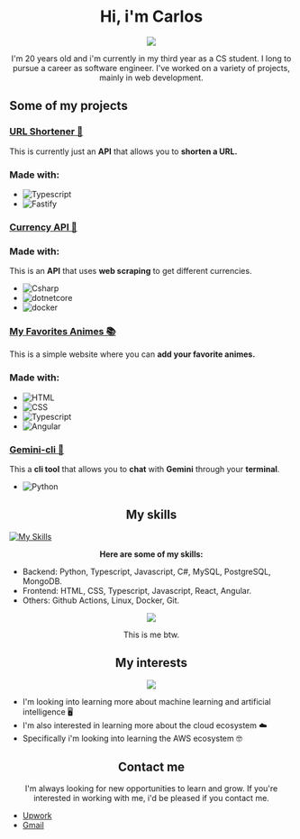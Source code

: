 <h1 align= "center">Hi, i'm Carlos </h1>
<p align= "center">
<img src="https://media1.giphy.com/media/v1.Y2lkPTc5MGI3NjExcTBjZDRnbnJrdTRqZXllcjh5Z3ZuczFjem1yb3kwdmxwZ2NrYmMwMyZlcD12MV9pbnRlcm5hbF9naWZfYnlfaWQmY3Q9Zw/14bhmZtBNhVnIk/giphy.gif">
</p>
<p align= "center">I'm 20 years old and i'm currently in my third year as a CS student. I long to pursue a career as software engineer. I've worked on a variety of projects, mainly in web development.</p>

## Some of my projects

### [URL Shortener 🧙](https://github.com/Yoru-cyber/URL-Shortener)

This is currently just an **API** that allows you to **shorten a URL.**

### Made with:

- ![Typescript](https://img.shields.io/badge/Typescript-8A2BE2)
- ![Fastify](https://img.shields.io/badge/Fastify-339933)

### [Currency API 💱](https://github.com/Yoru-cyber/CurrencyAPI)

### Made with:

This is an **API** that uses **web scraping** to get different currencies.

- ![Csharp](https://img.shields.io/badge/Csharp-3572B0)
- ![dotnetcore](https://img.shields.io/badge/.Net-00B4D8)
- ![docker](https://img.shields.io/badge/Docker-02G471F)

### [My Favorites Animes 📚](https://github.com/Yoru-cyber/MyFavoriteAnimes)

This is a simple website where you can **add your favorite animes.**

### Made with:

- ![HTML](https://img.shields.io/badge/HTML-E34C26)
- ![CSS](https://img.shields.io/badge/CSS-1572B6)
- ![Typescript](https://img.shields.io/badge/Typescript-8A2BE2)
- ![Angular](https://img.shields.io/badge/Angular-DD0031)

### [Gemini-cli 🤖](https://github.com/Yoru-cyber/MyFavoriteAnimes)
This a **cli tool** that allows you to **chat** with **Gemini** through your **terminal**.
- ![Python](https://img.shields.io/badge/Python-8A2BE2)

<h2 align="center">My skills</h2>

[![My Skills](https://skillicons.dev/icons?i=ts,js,cs,python,mysql,postgresql,mongo,angular,react,docker,html,css,git,linux)](https://skillicons.dev)

<p align= "center"><b>Here are some of my skills:</b></p>

- Backend: Python, Typescript, Javascript, C#, MySQL, PostgreSQL, MongoDB.
- Frontend: HTML, CSS, Typescript, Javascript, React, Angular.
- Others: Github Actions, Linux, Docker, Git.
<p align="center">
<img src="https://media2.giphy.com/media/v1.Y2lkPTc5MGI3NjExYXhzbzN2emViZDlqajEydDl2bDM3bnJndnQwcTczcTh6ZTB6cW0ydSZlcD12MV9pbnRlcm5hbF9naWZfYnlfaWQmY3Q9Zw/JIX9t2j0ZTN9S/giphy.gif">
</p>
<p align= "center">This is me btw.</p>
<h2 align="center">My interests</h2>
<p align="center">
<img src="https://media1.giphy.com/media/v1.Y2lkPTc5MGI3NjExczZndHl4Z2xzMmgwMGEyaHFwc3E1bnc4dGgyamE0YXJtNDBhamF5MiZlcD12MV9pbnRlcm5hbF9naWZfYnlfaWQmY3Q9Zw/VbnUQpnihPSIgIXuZv/giphy.gif">
</p>

- I'm looking into learning more about machine learning and artificial intelligence 🖥️
- I'm also interested in learning more about the cloud ecosystem ☁️
- Specifically i'm looking into learning the AWS ecosystem 🤓

<h2 align="center">Contact me</h2>
<p align= "center">I'm always looking for new opportunities to learn and grow. If you're interested in working with me, i'd be pleased if you contact me.</p>

- [Upwork](https://www.upwork.com/freelancers/~01139b0bc126f1cd16)
- [Gmail](mailto:carlosmendez170210@gmail.com)
